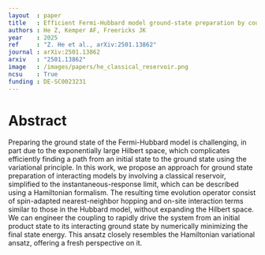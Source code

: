 ```yaml
---
layout  : paper
title   : Efficient Fermi-Hubbard model ground-state preparation by coupling to a classical reservoir in the instantaneous-response limit
authors : He Z, Kemper AF, Freericks JK
year    : 2025
ref     : "Z. He et al., arXiv:2501.13862"
journal : arXiv:2501.13862
arxiv   : "2501.13862"
image   : /images/papers/he_classical_reservoir.png
ncsu    : True
funding : DE-SC0023231
---
```


# Abstract
Preparing the ground state of the Fermi-Hubbard model is challenging, in part due to the exponentially large Hilbert space, which complicates efficiently finding a path from an initial state to the ground state using the variational principle. In this work, we propose an approach for ground state preparation of interacting models by involving a classical reservoir, simplified to the instantaneous-response limit, which can be described using a Hamiltonian formalism. The resulting time evolution operator consist of spin-adapted nearest-neighbor hopping and on-site interaction terms similar to those in the Hubbard model, without expanding the Hilbert space. We can engineer the coupling to rapidly drive the system from an initial product state to its interacting ground state by numerically minimizing the final state energy.  This ansatz closely resembles the Hamiltonian variational ansatz, offering a fresh perspective on it.

